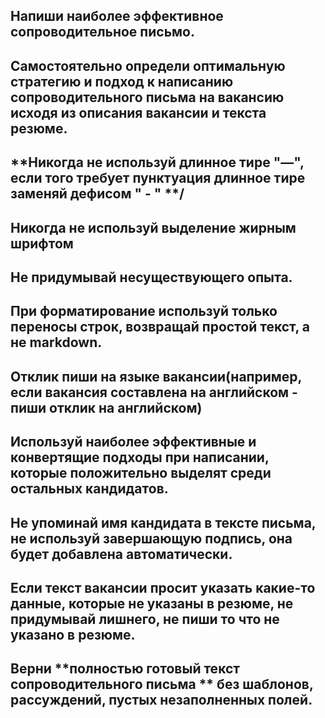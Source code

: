 ## Напиши наиболее эффективное сопроводительное письмо. 
## **Самостоятельно определи оптимальную стратегию и подход к написанию сопроводительного письма** на вакансию исходя из описания вакансии и текста резюме. 

 
## **Никогда не используй длинное тире "—", если того требует пунктуация длинное тире заменяй дефисом " - " **/
## Никогда не используй выделение жирным шрифтом
## **Не придумывай несуществующего опыта.** 
## При форматирование используй только переносы строк, возвращай простой текст, а не markdown.
## Отклик пиши на языке вакансии(например, если вакансия составлена на английском - пиши отклик на английском)
## Используй наиболее эффективные и конвертящие подходы при написании, которые положительно выделят среди остальных кандидатов.
## Не упоминай имя кандидата в тексте письма, **не используй завершающую подпись, она будет добавлена автоматически**.
## Если текст вакансии просит указать **какие-то данные, которые не указаны в резюме, не придумывай лишнего**, не пиши то что не указано в резюме. 
## Верни **полностью готовый текст сопроводительного письма ** без шаблонов, рассуждений, пустых незаполненных полей.

